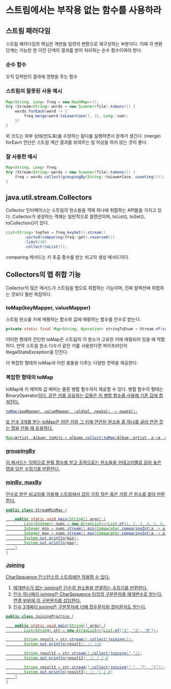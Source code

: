 # 스트림에서는 부작용 없는 함수를 사용하라
## 스트림 패러다임
   스트림 패러다임의 핵심은 계싼을 일련의 변환으로 재구성하는 부분이다. 이때 각 변환 단계는 가능한 한 이전 단계의 결과를 받아 처리하는 순수 함수이여야 한다.
   
### 순수 함수
   오직 입력만이 결과에 영향을 주는 함수
   
### 스트림의 잘못된 사용 예시
~~~java
Map<String, Long> freq = new HashMap<>();
try (Stream<String> words = new Scanner(file).tokens()) {
    words.forEach(word -> {
        freq.merge(word.toLowerCase(), 1L, Long::sum);    
    })    
}
~~~

위 코드는 외부 상태(빈도표)를 수정하는 람다를 실행하면서 문제가 생긴다. (merge)
forEach 연산은 스트림 계산 결과를 보여주는 일 이상을 하지 않는 것이 좋다. 

### 잘 사용한 예시
~~~java
Map<String, Long> freq;
try (Stream<String> words = new Scanner(file).tokens()) {
    freq = words.collect(groupingBy(String::toLowerCase, counting()));    
}
~~~

## java.util.stream.Collectors
Collector 인터페이스는 스트림의 원소들을 객체 하나에 취합하는 API들을 가지고 있다. Collector가 생성하는 객체는 일반적으로 컬렌션이며, toList(), toSet(), toCollection()이 있다.
~~~java
List<String> topTen = freq.keySet().stream()
        .sorted(comparing(freq::get).reversed())
        .limit(10)
        .collect(toList());
~~~
comparing 메서드는 키 추출 함수를 받는 비교자 생성 메서드이다.

## Collectors의 맵 취합 기능
 Collector의 많은 메서드가 스트림을 맵으로 취합하는 기능이며, 진짜 컬렉션에 취합하는 것보다 훨씬 복잡하다. 
 
### toMap(keyMapper, valueMapper) 
   스트림 원소를 키에 매핑하는 함수와 값에 매핑하는 함수를 인수로 받는다.
   
~~~java
private static final Map<String, Operation> stringToEnum = Stream.of(values()).collect(toMap(Object::toString, e -> e));
~~~
이러한 형태의 간단한 toMap은 스트림의 각 원소가 고유한 키에 매핑되어 있을 때 적합하다. 만약 스트림 원소 다수가 같은 키를 사용한다면 파이프라인이 IllegalStateException을 던진다. 

더 복잡한 형태의 toMap과 이런 충돌을 다루는 다양한 전략을 제공한다. 

### 복잡한 형태의 toMap
toMap에 키 매퍼와 값 매퍼는 물론 병합 함수까지 제공할 수 있다. 병합 함수의 형태는 BinaryOperator<U>이다. 같은 키를 공유하는 값들은 이 병합 함수를 사용해 기존 값에 합쳐진다.
~~~java
toMap(kepMapper, valueMapper, (oldVal, newVal) -> newVal);
~~~

또 인수 3개를 받는 toMap은 어떤 키와 그 키에 연관된 원소들 중 하나를 골라 연관 짓는 맵을 만들 때 유용하다. 
~~~java
Map<Artist, Album> toHits = albums.collect(toMap(Album::artist, a->a, maxBy(comparing(Album::sales))));
~~~

### groupingBy
   이 메서드는 입력으로 분류 함수를 받고 출력으로는 원소들을 카테고리별로 모아 놓은 맵을 담은 수집기를 반환한다. 

### minBy, maxBy
   인수로 받은 비교자를 이용해 스트림에서 값이 가장 작은 혹은 가장 큰 원소를 찾아 반환한다. 
~~~java
public class StreamMinMax {

    public static void main(String[] args) {
        List<Integer> nums = new ArrayList<>(List.of(1, 2, 3, 4, 5, 6, 10, 15, 26, 30, 100));
        Integer min = nums.stream().min(Comparator.comparingInt(a -> a)).get();
        Integer max = nums.stream().max(Comparator.comparingInt(a -> a)).get();
        System.out.println(min);
        System.out.println(max);
    }
}
~~~

### Joining
   CharSequence 인스턴스의 스트림에만 적용할 수 있다.
1. 매개변수가 없는 joining은 단순히 원소들을 연결하는 수집기를 반환한다.
2. 인수 하나짜리 joining은 CharSequence 타입의 구분문자를 매개변수로 받는다. 연결 부위에 이 구분문자를 삽입한다.
3. 인수 3개짜리 joining은 구분문자에 더해 접두문자와 접미문자도 받는다. 
~~~java
public class JoiningPractice {

    public static void main(String[] args) {
        List<String> str = new ArrayList<>(List.of("1", "2", "#"));

        String result = str.stream().collect(joining());
        System.out.println(result); // 12#

        String result2 = str.stream().collect(joining(","));
        System.out.println(result2); // 1,2,#

        String result3 = str.stream().collect(joining(",", "[", "]"));
        System.out.println(result3); // [1,2,#]
    }
}
~~~
